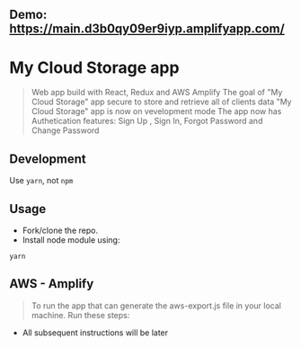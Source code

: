 ## Demo: https://main.d3b0qy09er9iyp.amplifyapp.com/

# My Cloud Storage app

> Web app build with React, Redux and AWS Amplify
> The goal of "My Cloud Storage" app secure to store and retrieve all of clients data
> "My Cloud Storage" app is now on vevelopment mode
> The app now has Authetication features: Sign Up , Sign In, Forgot Password and Change Password

## Development

Use `yarn`, not `npm`

## Usage

- Fork/clone the repo.
- Install node module using:

```console
yarn
```
## AWS - Amplify

> To run the app that can generate the aws-export.js file in your local machine. Run these steps:

- All subsequent instructions will be later
